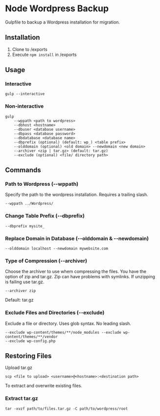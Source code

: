 # Node Wordpress Backup
Gulpfile to backup a Wordpress installation for migration.

## Installation
1. Clone to /exports
2. Execute `npm install` in /exports

## Usage
### Interactive
```ssh
gulp --interactive
```

### Non-interactive
```ssh
gulp
    --wppath <path to wordpress>
    --dbhost <hostname>
    --dbuser <database username>
    --dbpass <database password>
    --dbdatabase <database name>
    --dbprefix (optional) (default: wp_) <table prefix>
    --olddomain (optional) <old domain> --newdomain <new domain>
    --archiver <zip | tar.gz> (default: tar.gz)
    --exclude (optional) <file/ directory path>
```

## Commands

### Path to Wordpress (--wppath)
Specify the path to the wordpress installation. Requires a trailing slash.
```ssh
--wppath ../Wordpress/
```

### Change Table Prefix (--dbprefix)
```ssh
--dbprefix mysite_
```

### Replace Domain in Database (--olddomain & --newdomain)
```ssh
--olddomain localhost --newdomain mywebsite.com
```

### Type of Compression (--archiver)
Choose the archiver to use whem compressing the files. You have the option of zip and tar.gz. Zip can have problems with symlinks. If unzipping is failing use tar.gz.
```ssh
--archiver zip
```
Default: tar.gz

### Exclude Files and Directories (--exclude)
Exclude a file or directory. Uses glob syntax. No leading slash.

```ssh
--exclude wp-content/themes/**/node_modules --exclude wp-content/themes/**/vendor
--exclude wp-config.php
```

## Restoring Files
Upload tar.gz
```ssh
scp <file to upload> <username>@<hostname>:<destination path>
```
To extract and overwrite existing files.
### Extract tar.gz
```ssh
tar -xvzf path/to/files.tar.gz -C path/to/wordpress/root
```